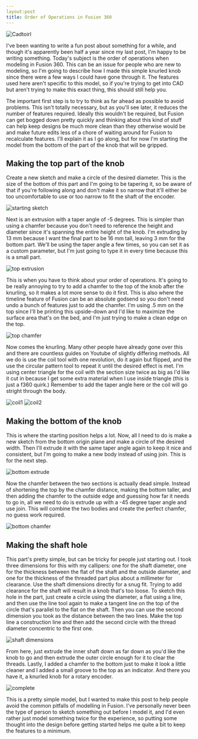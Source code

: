 ```yaml
---
layout:post
title: Order of Operations in Fusion 360
---
```


![Cadtoirl](https://thnikk.github.io/blog/images/knob/knob2knob.jpg)

I've been wanting to write a fun post about something for a while, and though it's apparently been half a year since my last post, I'm happy to be writing something. Today's subject is the order of operations when modeling in Fusion 360. This can be an issue for people who are new to modeling, so I'm going to describe how I made this simple knurled knob since there were a few ways I could have gone through it. The features used here aren't specific to this model, so if you're trying to get into CAD but aren't trying to make this exact thing, this should still help you.

<!--break-->

The important first step is to try to think as far ahead as possible to avoid problems. This isn't totally necessary, but as you'll see later, it reduces the number of features required. Ideally this wouldn't be required, but Fusion can get bogged down pretty quickly and thinking about this kind of stuff can help keep designs be much more clean than they otherwise would be and make future edits less of a chore of waiting around for Fusion to recalculate features. I'll explain it as I go along, but for now I'm starting the model from the bottom of the part of the knob that will be gripped.


## Making the top part of the knob

Create a new sketch and make a circle of the desired diameter. This is the size of the bottom of this part and I'm going to be tapering it, so be aware of that if you're following along and don't make it so narrow that it'll either be too uncomfortable to use or too narrow to fit the shaft of the encoder. 

![starting sketch](https://thnikk.github.io/blog/images/knob/start_sketch.png)

Next is an extrusion with a taper angle of -5 degrees. This is simpler than using a chamfer because you don't need to reference the height and diameter since it's spanning the entire height of the knob. I'm extruding by 13 mm because I want the final part to be 16 mm tall, leaving 3 mm for the bottom part. We'll be using the taper angle a few times, so you can set it as a custom parameter, but I'm just going to type it in every time because this is a small part. 

![top extrusion](https://thnikk.github.io/blog/images/knob/top_extrude.png)

This is when you have to think about your order of operations. It's going to be really annoying to try to add a chamfer to the top of the knob after the knurling, so it makes a lot more sense to do it first. This is also where the timeline feature of Fusion can be an absolute godsend so you don't need undo a bunch of features just to add the chamfer. I'm using .5 mm on the top since I'll be printing this upside-down and I'd like to maximize the surface area that's on the bed, and I'm just trying to make a clean edge on the top.

![top chamfer](https://thnikk.github.io/blog/images/knob/top_chamfer.png)

Now comes the knurling. Many other people have already gone over this and there are countless guides on Youtube of slightly differing methods. All we do is use the coil tool with one revolution, do it again but flipped, and the use the circular pattern tool to repeat it until the desired effect is met. I'm using center triangle for the coil with the section size twice as big as I'd like it cut in because I get some extra material when I use inside triangle (this is just a f360 quirk.) Remember to add the taper angle here or the coil will go stright through the body.

![coil1](https://thnikk.github.io/blog/images/knob/coil1.png)
![coil2](https://thnikk.github.io/blog/images/knob/coil2.png)

## Making the bottom of the knob

This is where the starting position helps a lot. Now, all I need to do is make a new sketch from the bottom origin plane and make a circle of the desired width. Then I'll extrude it with the same taper angle again to keep it nice and consistent, but I'm going to make a new body instead of using join. This is for the next step.

![bottom extrude](https://thnikk.github.io/blog/images/knob/bottom_extrude.png)

Now the chamfer between the two sections is actually dead simple. Instead of shortening the top by the chamfer distance, making the bottom taller, and then adding the chamfer to the outside edge and guessing how far it needs to go in, all we need to do is extrude up with a -45 degree taper angle and use join. This will combine the two bodies and create the perfect chamfer, no guess work required.

![bottom chamfer](https://thnikk.github.io/blog/images/knob/middle_chamfer.png)

## Making the shaft hole

This part's pretty simple, but can be tricky for people just starting out. I took three dimensions for this with my callipers: one for the shaft diameter, one for the thickness between the flat of the shaft and the outside diameter, and one for the thickness of the threaded part plus about a millimeter for clearance. Use the shaft dimensions directly for a snug fit. Trying to add clearance for the shaft will result in a knob that's too loose. To sketch this hole in the part, just create a circle using the diameter, a flat using a line, and then use the line tool again to make a tangent line on the top of the circle that's parallel to the flat on the shaft. Then you can use the second dimension you took as the distance between the two lines. Make the top line a construction line and then add the second circle with the thread diameter concentric to the first one. 

![shaft dimensions](https://thnikk.github.io/blog/images/knob/shaft_sketch.png)

From here, just extrude the inner shaft down as far down as you'd like the knob to go and then extrude the outer circle enough for it to clear the threads. Lastly, I added a chamfer to the bottom just to make it look a little cleaner and I added a small groove to the top as an indicator. And there you have it, a knurled knob for a rotary encoder.

![complete](https://thnikk.github.io/blog/images/knob/complete.png)

This is a pretty simple model, but I wanted to make this post to help people avoid the common pitfalls of modelling in Fusion. I've personally never been the type of person to sketch something out before I model it, and I'd even rather just model something twice for the experience, so putting some thought into the design before getting started helps me quite a bit to keep the features to a minimum.
